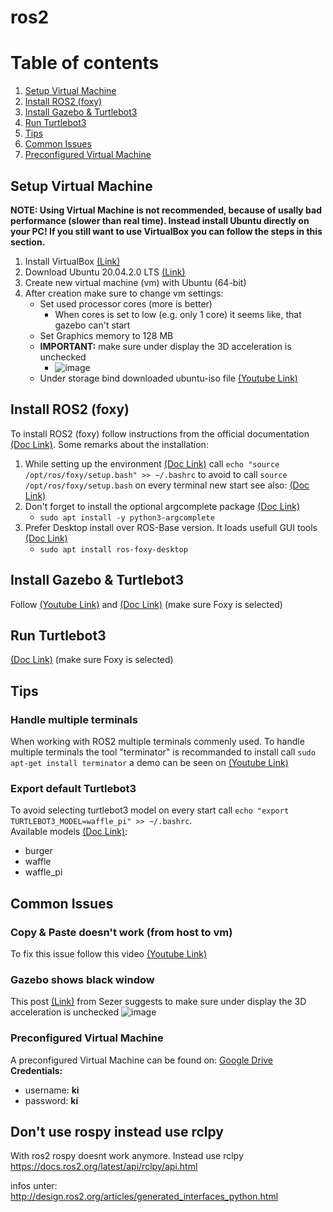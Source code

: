 # ros2

# Table of contents
1. [Setup Virtual Machine](#virtualMachine)
2. [Install ROS2 (foxy)](#ros2)
3. [Install Gazebo & Turtlebot3](#gazeboAndTurtlebot)
4. [Run Turtlebot3](#runTurtlebot)
5. [Tips](#tips)
6. [Common Issues](#CommonIssues)
7. [Preconfigured Virtual Machine](#Preconfigured)

## Setup Virtual Machine <a name="virtualMachine"></a>
**NOTE: Using Virtual Machine is not recommended, because of usally bad performance (slower than real time). Instead install Ubuntu directly on your PC! If you still want to use VirtualBox you can follow the steps in this section.** 

1. Install VirtualBox [(Link)](https://www.virtualbox.org/)
2. Download Ubuntu 20.04.2.0 LTS [(Link)](https://ubuntu.com/download/desktop)
3. Create new virtual machine (vm) with Ubuntu (64-bit)
4. After creation make sure to change vm settings:
    * Set used processor cores (more is better)
      * When cores is set to low (e.g. only 1 core) it seems like, that gazebo can't start  
    * Set Graphics memory to 128 MB
    * **IMPORTANT:** make sure under display the 3D acceleration is unchecked 
        * ![image](https://user-images.githubusercontent.com/64859371/113202332-eddffc00-926a-11eb-8f72-fb802f7bd74e.png)
    * Under storage bind downloaded ubuntu-iso file [(Youtube Link)](https://youtu.be/QbmRXJJKsvs?t=424) 

## Install ROS2 (foxy) <a name="ros2"></a>
To install ROS2 (foxy) follow instructions from the official documentation [(Doc Link)](https://docs.ros.org/en/foxy/Installation/Linux-Install-Debians.html).
Some remarks about the installation:

1. While setting up the environment [(Doc Link)](https://docs.ros.org/en/foxy/Installation/Linux-Install-Debians.html#environment-setup) call ```echo "source /opt/ros/foxy/setup.bash" >> ~/.bashrc``` to avoid to call ```source /opt/ros/foxy/setup.bash``` on every terminal new start see also: [(Doc Link)](https://docs.ros.org/en/foxy/Tutorials/Configuring-ROS2-Environment.html#add-sourcing-to-your-shell-startup-script)
2. Don't forget to install the optional argcomplete package [(Doc Link)](https://docs.ros.org/en/foxy/Installation/Linux-Install-Debians.html#install-argcomplete-optional)
    * ```sudo apt install -y python3-argcomplete```
3. Prefer Desktop install over ROS-Base version. It loads usefull GUI tools [(Doc Link)](https://docs.ros.org/en/foxy/Installation/Linux-Install-Debians.html#install-ros-2-packages) 
    * ```sudo apt install ros-foxy-desktop```

## Install Gazebo & Turtlebot3 <a name="gazeboAndTurtlebot"></a>
Follow [(Youtube Link)](https://youtu.be/8w3xhG1GPdo?t=10) and [(Doc Link)](https://emanual.robotis.com/docs/en/platform/turtlebot3/quick-start/#pc-setup) (make sure Foxy is selected)

## Run Turtlebot3 <a name="runTurtlebot"></a>
[(Doc Link)](https://emanual.robotis.com/docs/en/platform/turtlebot3/simulation/#gazebo-simulation)
(make sure Foxy is selected)

## Tips <a name="tips"></a>
### Handle multiple terminals
When working with ROS2 multiple terminals commenly used. To handle multiple terminals the tool "terminator" is recommanded to install call ```sudo apt-get install terminator```  a demo can be seen on [(Youtube Link)](https://youtu.be/dq4RlgxObN4?t=132)

### Export default Turtlebot3
To avoid selecting turtlebot3 model on every start call ```echo "export TURTLEBOT3_MODEL=waffle_pi" >> ~/.bashrc```.<br/>
Available models [(Doc Link)](https://emanual.robotis.com/docs/en/platform/turtlebot3/simulation/#gazebo-simulation):
  * burger
  * waffle
  * waffle_pi 

## Common Issues <a name="CommonIssues"></a>
### Copy & Paste doesn't work (from host to vm) 
To fix this issue follow this video [(Youtube Link)](https://youtu.be/8MiPmL0YaJk?t=94) 

### Gazebo shows black window 
This post [(Link)](https://www.sezercoban.com/gazebo-black-screen-problem-for-urdf/) from Sezer suggests to make sure under display the 3D acceleration is unchecked ![image](https://user-images.githubusercontent.com/64859371/113202332-eddffc00-926a-11eb-8f72-fb802f7bd74e.png)

### Preconfigured Virtual Machine
A preconfigured Virtual Machine can be found on: [Google Drive](https://drive.google.com/drive/folders/1Fu4Gzck-nOmXErTDnHrkFz91u1w0GiUj?usp=sharing)<br/>
**Credentials:**
  * username: **ki**
  * password: **ki**

## Don't use rospy instead use rclpy
With ros2 rospy doesnt work anymore. Instead use rclpy https://docs.ros2.org/latest/api/rclpy/api.html

infos unter: http://design.ros2.org/articles/generated_interfaces_python.html

